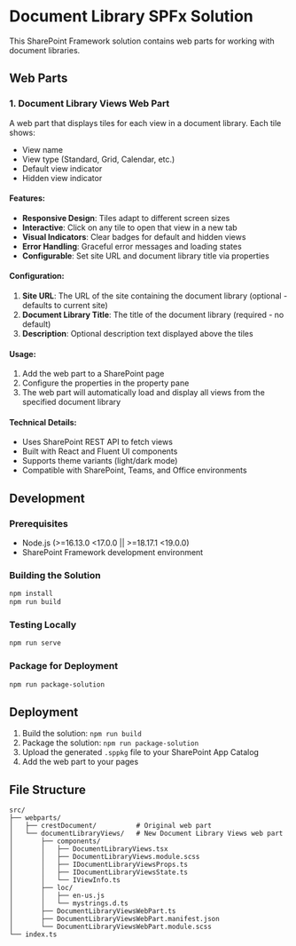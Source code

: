 # Document Library SPFx Solution

This SharePoint Framework solution contains web parts for working with document libraries.

## Web Parts

### 1. Document Library Views Web Part

A web part that displays tiles for each view in a document library. Each tile shows:
- View name
- View type (Standard, Grid, Calendar, etc.)
- Default view indicator
- Hidden view indicator

#### Features:
- **Responsive Design**: Tiles adapt to different screen sizes
- **Interactive**: Click on any tile to open that view in a new tab
- **Visual Indicators**: Clear badges for default and hidden views
- **Error Handling**: Graceful error messages and loading states
- **Configurable**: Set site URL and document library title via properties

#### Configuration:
1. **Site URL**: The URL of the site containing the document library (optional - defaults to current site)
2. **Document Library Title**: The title of the document library (required - no default)
3. **Description**: Optional description text displayed above the tiles

#### Usage:
1. Add the web part to a SharePoint page
2. Configure the properties in the property pane
3. The web part will automatically load and display all views from the specified document library

#### Technical Details:
- Uses SharePoint REST API to fetch views
- Built with React and Fluent UI components
- Supports theme variants (light/dark mode)
- Compatible with SharePoint, Teams, and Office environments

## Development

### Prerequisites
- Node.js (>=16.13.0 <17.0.0 || >=18.17.1 <19.0.0)
- SharePoint Framework development environment

### Building the Solution
```bash
npm install
npm run build
```

### Testing Locally
```bash
npm run serve
```

### Package for Deployment
```bash
npm run package-solution
```

## Deployment

1. Build the solution: `npm run build`
2. Package the solution: `npm run package-solution`
3. Upload the generated `.sppkg` file to your SharePoint App Catalog
4. Add the web part to your pages

## File Structure

```
src/
├── webparts/
│   ├── crestDocument/          # Original web part
│   └── documentLibraryViews/   # New Document Library Views web part
│       ├── components/
│       │   ├── DocumentLibraryViews.tsx
│       │   ├── DocumentLibraryViews.module.scss
│       │   ├── IDocumentLibraryViewsProps.ts
│       │   ├── IDocumentLibraryViewsState.ts
│       │   └── IViewInfo.ts
│       ├── loc/
│       │   ├── en-us.js
│       │   └── mystrings.d.ts
│       ├── DocumentLibraryViewsWebPart.ts
│       ├── DocumentLibraryViewsWebPart.manifest.json
│       └── DocumentLibraryViewsWebPart.module.scss
└── index.ts
```
